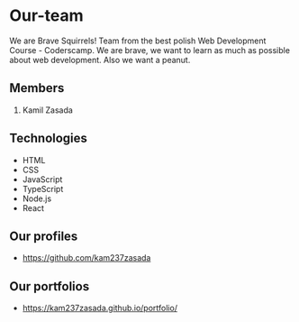 # Our-team

We are Brave Squirrels! Team from the best polish Web Development Course - Coderscamp. We are brave, we want to learn as much as possible about web development. Also we want a peanut.
## Members

1. Kamil Zasada


## Technologies

- HTML
- CSS
- JavaScript
- TypeScript
- Node.js
- React

## Our profiles

- https://github.com/kam237zasada


## Our portfolios

- https://kam237zasada.github.io/portfolio/


